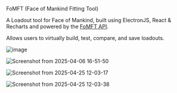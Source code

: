 FoMFT (Face of Mankind Fitting Tool) 

A Loadout tool for Face of Mankind, built using ElectronJS, React & Recharts and powered by the [FoMFT API](https://github.com/ConradQQ/FoMFT-api).

Allows users to virtually build, test, compare, and save loadouts.

![image](https://github.com/user-attachments/assets/555f0391-a6c6-4ee1-99f8-036866e51e27)

![Screenshot from 2025-04-06 16-51-50](https://github.com/user-attachments/assets/d016895c-57b4-42c2-a35f-39a702fb97d1)

![Screenshot from 2025-04-25 12-03-17](https://github.com/user-attachments/assets/bcfb83c2-731e-4c3d-99d1-95e6a8826d94)

![Screenshot from 2025-04-25 12-03-38](https://github.com/user-attachments/assets/bde5d1c2-bd45-4df3-9b17-73b10a130bca)
